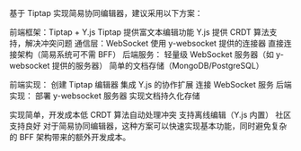 基于 Tiptap 实现简易协同编辑器，建议采用以下方案：

前端框架：Tiptap + Y.js
Tiptap 提供富文本编辑功能
Y.js 提供 CRDT 算法支持，解决冲突问题
通信层：WebSocket
使用 y-websocket 提供的连接器
直接连接架构（简易系统可不需 BFF）
后端服务：
轻量级 WebSocket 服务器（如 y-websocket 提供的服务器）
简单的文档存储（MongoDB/PostgreSQL）

前端实现：
创建 Tiptap 编辑器
集成 Y.js 的协作扩展
连接 WebSocket 服务
后端实现：
部署 y-websocket 服务器
实现文档持久化存储

实现简单，开发成本低
CRDT 算法自动处理冲突
支持离线编辑（Y.js 内置）
社区支持良好
对于简易协同编辑器，这种方案可以快速实现基本功能，同时避免复杂的 BFF 架构带来的额外开发成本。
